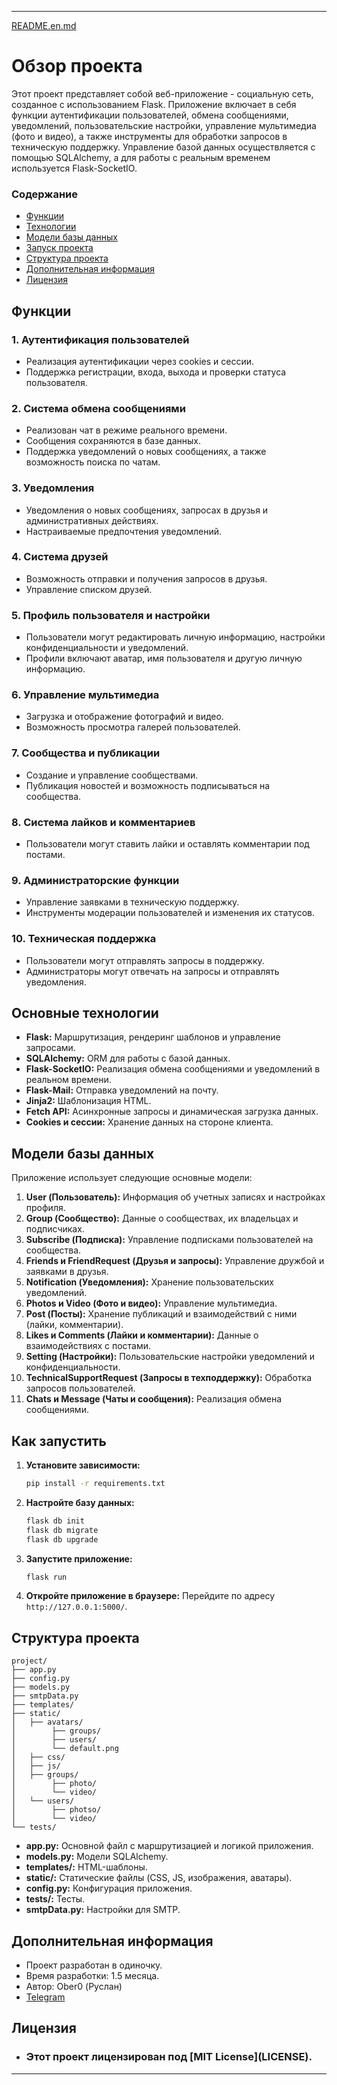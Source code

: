 
---
[README.en.md](README.md)


# Обзор проекта

Этот проект представляет собой веб-приложение - социальную сеть, созданное с использованием Flask. Приложение включает в себя функции аутентификации пользователей, обмена сообщениями, уведомлений, пользовательские настройки, управление мультимедиа (фото и видео), а также инструменты для обработки запросов в техническую поддержку. Управление базой данных осуществляется с помощью SQLAlchemy, а для работы с реальным временем используется Flask-SocketIO.

### Содержание
- [Функции](#функции)
- [Технологии](#основные-технологии)
- [Модели базы данных](#модели-базы-данных)
- [Запуск проекта](#как-запустить)
- [Структура проекта](#структура-проекта)
- [Дополнительная информация](#дополнительная-информация)
- [Лицензия](#лицензия)

## Функции

### 1. **Аутентификация пользователей**
   - Реализация аутентификации через cookies и сессии.
   - Поддержка регистрации, входа, выхода и проверки статуса пользователя.

### 2. **Система обмена сообщениями**
   - Реализован чат в режиме реального времени.
   - Сообщения сохраняются в базе данных.
   - Поддержка уведомлений о новых сообщениях, а также возможность поиска по чатам.

### 3. **Уведомления**
   - Уведомления о новых сообщениях, запросах в друзья и административных действиях.
   - Настраиваемые предпочтения уведомлений.

### 4. **Система друзей**
   - Возможность отправки и получения запросов в друзья.
   - Управление списком друзей.

### 5. **Профиль пользователя и настройки**
   - Пользователи могут редактировать личную информацию, настройки конфиденциальности и уведомлений.
   - Профили включают аватар, имя пользователя и другую личную информацию.

### 6. **Управление мультимедиа**
   - Загрузка и отображение фотографий и видео.
   - Возможность просмотра галерей пользователей.

### 7. **Сообщества и публикации**
   - Создание и управление сообществами.
   - Публикация новостей и возможность подписываться на сообщества.

### 8. **Система лайков и комментариев**
   - Пользователи могут ставить лайки и оставлять комментарии под постами.

### 9. **Администраторские функции**
   - Управление заявками в техническую поддержку.
   - Инструменты модерации пользователей и изменения их статусов.

### 10. **Техническая поддержка**
   - Пользователи могут отправлять запросы в поддержку.
   - Администраторы могут отвечать на запросы и отправлять уведомления.

## Основные технологии

- **Flask:** Маршрутизация, рендеринг шаблонов и управление запросами.
- **SQLAlchemy:** ORM для работы с базой данных.
- **Flask-SocketIO:** Реализация обмена сообщениями и уведомлений в реальном времени.
- **Flask-Mail:** Отправка уведомлений на почту.
- **Jinja2:** Шаблонизация HTML.
- **Fetch API:** Асинхронные запросы и динамическая загрузка данных.
- **Cookies и сессии:** Хранение данных на стороне клиента.

## Модели базы данных

Приложение использует следующие основные модели:

1. **User (Пользователь):** Информация об учетных записях и настройках профиля.
2. **Group (Сообщество):** Данные о сообществах, их владельцах и подписчиках.
3. **Subscribe (Подписка):** Управление подписками пользователей на сообщества.
4. **Friends и FriendRequest (Друзья и запросы):** Управление дружбой и заявками в друзья.
5. **Notification (Уведомления):** Хранение пользовательских уведомлений.
6. **Photos и Video (Фото и видео):** Управление мультимедиа.
7. **Post (Посты):** Хранение публикаций и взаимодействий с ними (лайки, комментарии).
8. **Likes и Comments (Лайки и комментарии):** Данные о взаимодействиях с постами.
9. **Setting (Настройки):** Пользовательские настройки уведомлений и конфиденциальности.
10. **TechnicalSupportRequest (Запросы в техподдержку):** Обработка запросов пользователей.
11. **Chats и Message (Чаты и сообщения):** Реализация обмена сообщениями.

## Как запустить

1. **Установите зависимости:**
   ```bash
   pip install -r requirements.txt
   ```

2. **Настройте базу данных:**
   ```bash
   flask db init
   flask db migrate
   flask db upgrade
   ```

3. **Запустите приложение:**
   ```bash
   flask run
   ```

4. **Откройте приложение в браузере:**
   Перейдите по адресу `http://127.0.0.1:5000/`.

## Структура проекта

```plaintext
project/
├── app.py
├── config.py
├── models.py
├── smtpData.py
├── templates/
├── static/
│   ├── avatars/
│        ├── groups/
│        ├── users/
│        └── default.png
│   ├── css/
│   ├── js/
│   ├── groups/
│        ├── photo/
│        └── video/
│   └── users/
│        ├── photso/
│        └── video/
└── tests/
```

- **app.py:** Основной файл с маршрутизацией и логикой приложения.
- **models.py:** Модели SQLAlchemy.
- **templates/:** HTML-шаблоны.
- **static/:** Статические файлы (CSS, JS, изображения, аватары).
- **config.py:** Конфигурация приложения.
- **tests/:** Тесты.
- **smtpData.py:** Настройки для SMTP.

## Дополнительная информация

- Проект разработан в одиночку.
- Время разработки: 1.5 месяца.
- Автор: Ober0 (Руслан)  
- [Telegram](https://t.me/Oberrrr)

## Лицензия
- <h3>Этот проект лицензирован под [MIT License](LICENSE).</h3>
---

